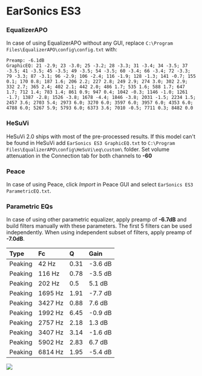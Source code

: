 # EarSonics ES3

### EqualizerAPO
In case of using EqualizerAPO without any GUI, replace `C:\Program Files\EqualizerAPO\config\config.txt`
with:
```
Preamp: -6.1dB
GraphicEQ: 21 -2.9; 23 -3.0; 25 -3.2; 28 -3.3; 31 -3.4; 34 -3.5; 37 -3.5; 41 -3.5; 45 -3.5; 49 -3.5; 54 -3.5; 60 -3.4; 66 -3.4; 72 -3.3; 79 -3.3; 87 -3.1; 96 -2.9; 106 -2.4; 116 -1.9; 128 -1.3; 141 -0.7; 155 0.1; 170 0.8; 187 1.6; 206 2.2; 227 2.8; 249 2.9; 274 3.0; 302 2.9; 332 2.7; 365 2.4; 402 2.1; 442 2.0; 486 1.7; 535 1.6; 588 1.7; 647 1.7; 712 1.4; 783 1.4; 861 0.9; 947 0.4; 1042 -0.3; 1146 -1.0; 1261 -1.7; 1387 -2.8; 1526 -3.8; 1678 -4.4; 1846 -3.8; 2031 -1.5; 2234 1.5; 2457 3.6; 2703 5.4; 2973 6.0; 3270 6.0; 3597 6.0; 3957 6.0; 4353 6.0; 4788 6.0; 5267 5.9; 5793 6.0; 6373 3.6; 7010 -0.5; 7711 0.3; 8482 0.0
```

### HeSuVi
HeSuVi 2.0 ships with most of the pre-processed results. If this model can't be found in HeSuVi add
`EarSonics ES3 GraphicEQ.txt` to `C:\Program Files\EqualizerAPO\config\HeSuVi\eq\custom\` folder.
Set volume attenuation in the Connection tab for both channels to **-60**

### Peace
In case of using Peace, click *Import* in Peace GUI and select `EarSonics ES3 ParametricEQ.txt`.

### Parametric EQs
In case of using other parametric equalizer, apply preamp of **-6.7dB** and build filters manually
with these parameters. The first 5 filters can be used independently.
When using independent subset of filters, apply preamp of **-7.0dB**.

| Type    | Fc      |    Q | Gain    |
|:--------|:--------|:-----|:--------|
| Peaking | 42 Hz   | 0.31 | -3.6 dB |
| Peaking | 116 Hz  | 0.78 | -3.5 dB |
| Peaking | 202 Hz  | 0.5  | 5.1 dB  |
| Peaking | 1695 Hz | 1.91 | -7.7 dB |
| Peaking | 3427 Hz | 0.88 | 7.6 dB  |
| Peaking | 1992 Hz | 6.45 | -0.9 dB |
| Peaking | 2757 Hz | 2.18 | 1.3 dB  |
| Peaking | 3407 Hz | 3.14 | -1.6 dB |
| Peaking | 5902 Hz | 2.83 | 6.7 dB  |
| Peaking | 6814 Hz | 1.95 | -5.4 dB |

![](https://raw.githubusercontent.com/jaakkopasanen/AutoEq/master/results/innerfidelity/sbaf-serious/EarSonics%20ES3/EarSonics%20ES3.png)